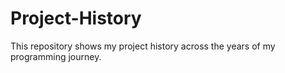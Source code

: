 # Project-History
This repository shows my project history across the years of my programming journey. 
